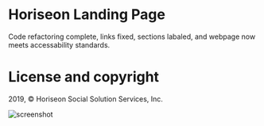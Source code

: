 # Horiseon Landing Page

Code refactoring complete, links fixed, sections labaled, and webpage now meets accessability standards.


# License and copyright

2019, &copy; Horiseon Social Solution Services, Inc.

![screenshot](https://user-images.githubusercontent.com/76260457/137592873-f6f91c42-c814-43f7-8b1f-3137201298dc.jpg)


